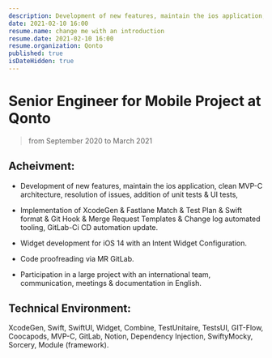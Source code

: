 ```yaml
---
description: Development of new features, maintain the ios application, clean MVP-C architecture, resolution of issues, addition of unit tests & UI tests, ...
date: 2021-02-10 16:00
resume.name: change me with an introduction
resume.date: 2021-02-10 16:00
resume.organization: Qonto
published: true
isDateHidden: true
---
```


# Senior Engineer for Mobile Project at Qonto

> from September 2020 to March 2021

## Acheivment:

* Development of new features, maintain the ios application, clean MVP-C architecture, resolution of issues, addition of unit tests & UI tests,

* Implementation of XcodeGen & Fastlane Match & Test Plan & Swift format & Git Hook & Merge Request Templates & Change log automated tooling, GitLab-Ci CD automation update.

* Widget development for iOS 14 with an Intent Widget Configuration.

* Code proofreading via MR GitLab. 

* Participation in a large project with an international team, communication, meetings & documentation in English.

## Technical Environment:

XcodeGen, Swift, SwiftUI, Widget, Combine, TestUnitaire, TestsUI, GIT-Flow, Coocapods, MVP-C, GitLab, Notion, Dependency Injection, SwiftyMocky, Sorcery, Module (framework).

